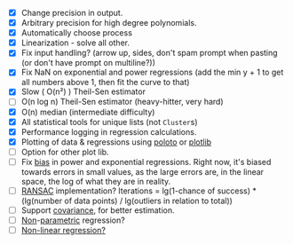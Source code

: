 -   [x] Change precision in output.
-   [x] Arbitrary precision for high degree polynomials.
-   [x] Automatically choose process
-   [x] Linearization - solve all other.
-   [x] Fix input handling? (arrow up, sides, don't spam prompt when pasting (or don't have prompt on multiline?))
-   [x] Fix NaN on exponential and power regressions (add the min y + 1 to get all numbers above 1, then fit the curve to that)
-   [x] Slow ( O(n²) ) Theil-Sen estimator
-   [ ] O(n log n) Theil-Sen estimator (heavy-hitter, very hard)
-   [x] O(n) median (intermediate difficulty)
-   [x] All statistical tools for unique lists (not `Cluster`s)
-   [x] Performance logging in regression calculations.
-   [x] Plotting of data & regressions using [poloto](https://crates.io/crates/poloto) or [plotlib](https://crates.io/crates/plotlib)
-   [ ] Option for other plot lib.
-   [ ] Fix [bias](https://en.wikipedia.org/wiki/Nonlinear_regression#Transformation) in power and exponential regressions.
        Right now, it's biased towards errors in small values, as the large errors are, in the linear space, the log of what they are in reality.
-   [ ] [RANSAC](https://en.wikipedia.org/wiki/Random_sample_consensus) implementation? Iterations = lg(1-chance of success) \* (lg(number of data points) / lg(outliers in relation to total))
-   [ ] Support [covariance](https://en.wikipedia.org/wiki/Generalized_least_squares), for better estimation.
-   [ ] [Non](https://en.wikipedia.org/wiki/K-nearest_neighbors_algorithm)-[parametric](https://en.wikipedia.org/wiki/Local_regression) regression?
-   [ ] [Non-linear regression?](https://en.wikipedia.org/wiki/Non-linear_least_squares)
